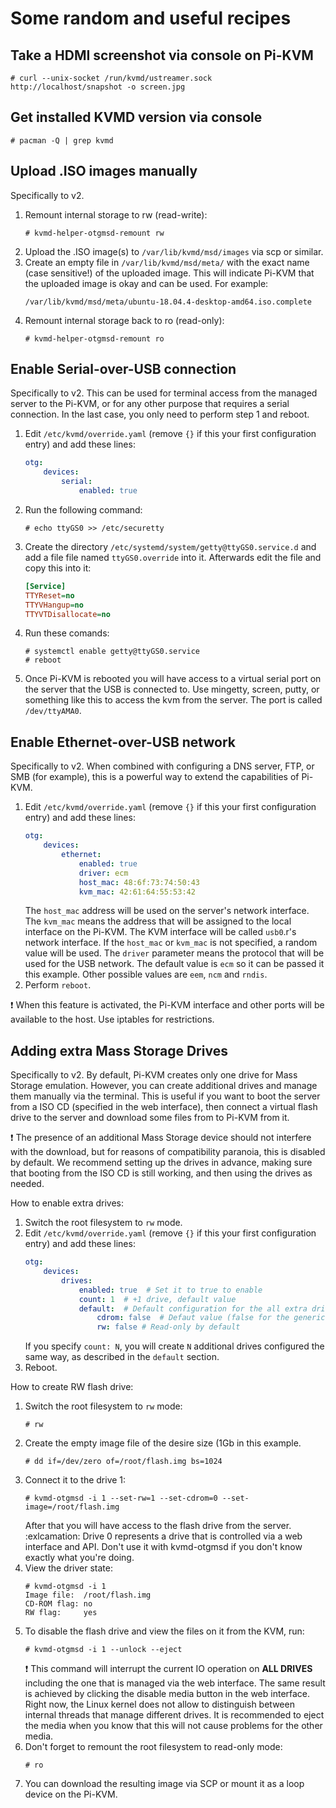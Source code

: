 # Some random and useful recipes
## Take a HDMI screenshot via console on Pi-KVM
```
# curl --unix-socket /run/kvmd/ustreamer.sock http://localhost/snapshot -o screen.jpg
```

## Get installed KVMD version via console
```
# pacman -Q | grep kvmd
```

## Upload .ISO images manually
Specifically to v2.

1. Remount internal storage to rw (read-write):
    ```
    # kvmd-helper-otgmsd-remount rw
    ```
2. Upload the .ISO image(s) to `/var/lib/kvmd/msd/images` via scp or similar.
3. Create an empty file in `/var/lib/kvmd/msd/meta/` with the exact name (case sensitive!) of the uploaded image. This will indicate Pi-KVM that the uploaded image is okay and can be used. For example:
    ```
    /var/lib/kvmd/msd/meta/ubuntu-18.04.4-desktop-amd64.iso.complete
    ```
4. Remount internal storage back to ro (read-only):
    ```
    # kvmd-helper-otgmsd-remount ro
    ```

## Enable Serial-over-USB connection
Specifically to v2. This can be used for terminal access from the managed server to the Pi-KVM, or for any other purpose that requires a serial connection. In the last case, you only need to perform step 1 and reboot.

1. Edit `/etc/kvmd/override.yaml` (remove `{}` if this your first configuration entry) and add these lines:
    ``` yaml
    otg:
        devices:
            serial:
                enabled: true
    ```
2. Run the following command:
    ```
    # echo ttyGS0 >> /etc/securetty
    ```
3. Create the directory `/etc/systemd/system/getty@ttyGS0.service.d` and add a file file named `ttyGS0.override` into it. Afterwards edit the file and copy this into it:
    ```ini
    [Service]
    TTYReset=no
    TTYVHangup=no
    TTYVTDisallocate=no
    ```
4. Run these comands:
    ```
    # systemctl enable getty@ttyGS0.service
    # reboot
    ```
5. Once Pi-KVM is rebooted you will have access to a virtual serial port on the server that the USB is connected to. Use mingetty, screen, putty, or something like this to access the kvm from the server. The port is called `/dev/ttyAMA0`.

## Enable Ethernet-over-USB network
Specifically to v2. When combined with configuring a DNS server, FTP, or SMB (for example), this is a powerful way to extend the capabilities of Pi-KVM.

1. Edit `/etc/kvmd/override.yaml` (remove `{}` if this your first configuration entry) and add these lines:
    ``` yaml
    otg:
        devices:
            ethernet:
                enabled: true
                driver: ecm
                host_mac: 48:6f:73:74:50:43
                kvm_mac: 42:61:64:55:53:42
    ```
    The `host_mac` address will be used on the server's network interface. The `kvm_mac` means the address that will be assigned to the local interface on the Pi-KVM. The KVM interface will be called `usb0`.r's network interface. If the `host_mac` or `kvm_mac` is not specified, a random value will be used. The `driver` parameter means the protocol that will be used for the USB network. The default value is `ecm` so it can be passed it this example. Other possible values are `eem`, `ncm` and `rndis`.
2. Perform `reboot`.

:exclamation: When this feature is activated, the Pi-KVM interface and other ports will be available to the host. Use iptables for restrictions.

## Adding extra Mass Storage Drives
Specifically to v2. By default, Pi-KVM creates only one drive for Mass Storage emulation. However, you can create additional drives and manage them manually via the terminal. This is useful if you want to boot the server from a ISO CD (specified in the web interface), then connect a virtual flash drive to the server and download some files from to Pi-KVM from it.

:exclamation: The presence of an additional Mass Storage device should not interfere with the download, but for reasons of compatibility paranoia, this is disabled by default. We recommend setting up the drives in advance, making sure that booting from the ISO CD is still working, and then using the drives as needed.

How to enable extra drives:
1. Switch the root filesystem to `rw` mode.
2. Edit `/etc/kvmd/override.yaml` (remove `{}` if this your first configuration entry) and add these lines:
    ``` yaml
    otg:
        devices:
            drives:
                enabled: true  # Set it to true to enable
                count: 1  # +1 drive, default value
                default:  # Default configuration for the all extra drives
                    cdrom: false  # Defaut value (false for the generic flash drive)
                    rw: false # Read-only by default
    ```
    If you specify `count: N`, you will create `N` additional drives configured the same way, as described in the `default` section.
3. Reboot.

How to create RW flash drive:
1. Switch the root filesystem to `rw` mode:
    ```
    # rw
    ```
2. Create the empty image file of the desire size (1Gb in this example.
    ```
    # dd if=/dev/zero of=/root/flash.img bs=1024
    ```
3. Connect it to the drive 1:
    ```
    # kvmd-otgmsd -i 1 --set-rw=1 --set-cdrom=0 --set-image=/root/flash.img
    ```
    After that you will have access to the flash drive from the server.  
    :exlcamation: Drive 0 represents a drive that is controlled via a web interface and API. Don't use it with kvmd-otgmsd if you don't know exactly what you're doing.
4. View the driver state:
    ```
    # kvmd-otgmsd -i 1
    Image file:  /root/flash.img
    CD-ROM flag: no
    RW flag:     yes
5. To disable the flash drive and view the files on it from the KVM, run:
    ```
    # kvmd-otgmsd -i 1 --unlock --eject
    ```
    :exclamation: This command will interrupt the current IO operation on **ALL DRIVES** including the one that is managed via the web interface. The same result is achieved by clicking the disable media button in the web interface. Right now, the Linux kernel does not allow to distinguish between internal threads that manage different drives. It is recommended to eject the media when you know that this will not cause problems for the other media.
6. Don't forget to remount the root filesystem to read-only mode:
    ```
    # ro
    ```
7. You can download the resulting image via SCP or mount it as a loop device on the Pi-KVM.
